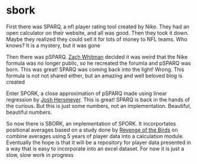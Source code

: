 # sbork

First there was SPARQ, a nfl player rating tool created by Nike.  They had an open calculator on their website, and all was good.  Then they took it down.  Maybe they realized they could sell it for lots of money to NFL teams.  Who knows?  It is a mystery, but it was gone

Then there was pSPARQ.  [Zach Whitman](https://3sigmaathlete.com/) decided it was weird that the Nike formula was no longer public, so he recreated the forumla and pSPARQ was born.  This was great!  SPARQ was coming back into the light!  Wrong.  This formula is not not shared either, but an amazing and well beloved blog is created

Enter SPORK, a close approximation of pSPARQ made using linear regression by [Josh Hersmeyer](http://jhermsmeyer.com/sparq-scores).  This is great!  SPARQ is back in the hands of the curious.  But this is just some numbers, not an implementation.  Beautiful, beautiful numbers.

So now there is SBORK, an implementation of SPORK.  It incorportates positional averages based on a study done by [Revenge of the Birds](https://www.revengeofthebirds.com/2013/4/4/4181650/2013-nfl-draft-a-look-at-the-average-nfl-combine-number-over-a-5-yr) on combine averages using 5 years of player data into a calculation module.  Eventually the hope is that it will be a repository for player data presented in a way that is easy to incorporate into an excel dataset.  For now it is just a slow, slow work in progress
